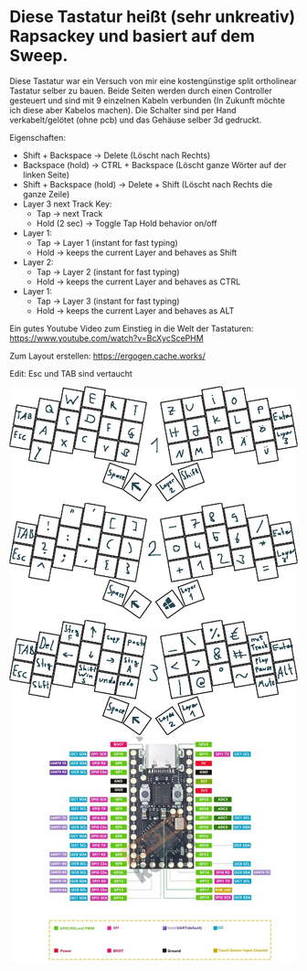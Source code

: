 # Diese Tastatur heißt (sehr unkreativ) Rapsackey und basiert auf dem Sweep. #
Diese Tastatur war ein Versuch von mir eine kostengünstige split ortholinear Tastatur selber zu bauen.
Beide Seiten werden durch einen Controller gesteuert und sind mit 9 einzelnen Kabeln verbunden (In Zukunft möchte ich diese aber Kabelos machen).
Die Schalter sind per Hand verkabelt/gelötet (ohne pcb) und das Gehäuse selber 3d gedruckt.

Eigenschaften:
- Shift + Backspace -> Delete (Löscht nach Rechts)
- Backspace (hold) -> CTRL + Backspace (Löscht ganze Wörter auf der linken Seite)
- Shift + Backspace (hold) -> Delete + Shift (Löscht nach Rechts die ganze Zeile)
- Layer 3 next Track Key:
    * Tap -> next Track
    * Hold (2 sec) -> Toggle Tap Hold behavior on/off
- Layer 1:
    * Tap -> Layer 1 (instant for fast typing)
    * Hold -> keeps the current Layer and behaves as Shift
- Layer 2:
    * Tap -> Layer 2 (instant for fast typing)
    * Hold -> keeps the current Layer and behaves as CTRL
- Layer 1:
    * Tap -> Layer 3 (instant for fast typing)
    * Hold -> keeps the current Layer and behaves as ALT

Ein gutes Youtube Video zum Einstieg in die Welt der Tastaturen: https://www.youtube.com/watch?v=BcXycScePHM

Zum Layout erstellen: https://ergogen.cache.works/

Edit: Esc und TAB sind vertaucht

![Layer 1:](KeyboardLayer1.png)
![Layer 2:](KeyboardLayer2.png)
![Layer 3:](KeyboardLayer3.png)
![Controller: Pro Micro RP2040](controllerLayout.PNG)



